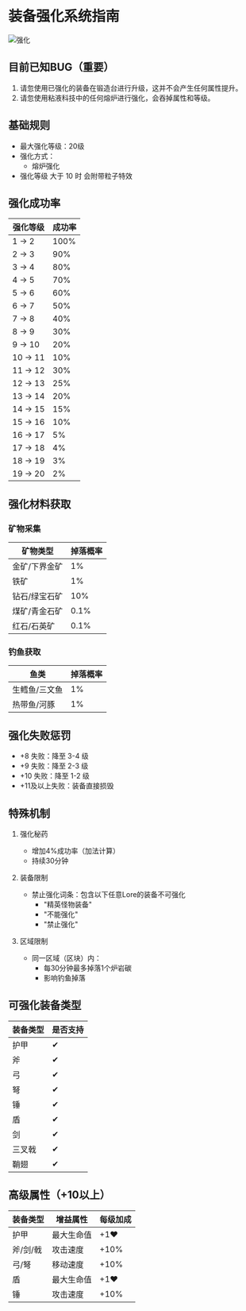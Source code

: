 # 装备强化系统指南

![强化](https://pic1.imgdb.cn/item/67bd855dd0e0a243d4050ec7.png)

## 目前已知BUG（重要）

1. 请忽使用已强化的装备在锻造台进行升级，这并不会产生任何属性提升。
2. 请忽使用粘液科技中的任何熔炉进行强化，会吞掉属性和等级。

## 基础规则

- 最大强化等级：20级
- 强化方式：
  - 熔炉强化
- 强化等级 大于 10 时 会附带粒子特效

## 强化成功率

| 强化等级 | 成功率 |
| -------- | ------ |
| 1 → 2    | 100%   |
| 2 → 3    | 90%    |
| 3 → 4    | 80%    |
| 4 → 5    | 70%    |
| 5 → 6    | 60%    |
| 6 → 7    | 50%    |
| 7 → 8    | 40%    |
| 8 → 9    | 30%    |
| 9 → 10   | 20%    |
| 10 → 11  | 10%    |
| 11 → 12  | 30%    |
| 12 → 13  | 25%    |
| 13 → 14  | 20%    |
| 14 → 15  | 15%    |
| 15 → 16  | 10%    |
| 16 → 17  | 5%     |
| 17 → 18  | 4%     |
| 18 → 19  | 3%     |
| 19 → 20  | 2%     |

## 强化材料获取

### 矿物采集

| 矿物类型      | 掉落概率 |
| ------------- | -------- |
| 金矿/下界金矿 | 1%       |
| 铁矿          | 1%       |
| 钻石/绿宝石矿 | 10%      |
| 煤矿/青金石矿 | 0.1%     |
| 红石/石英矿   | 0.1%     |

### 钓鱼获取

| 鱼类          | 掉落概率 |
| ------------- | -------- |
| 生鳕鱼/三文鱼 | 1%       |
| 热带鱼/河豚   | 1%       |

## 强化失败惩罚

- +8 失败：降至 3-4 级
- +9 失败：降至 2-3 级
- +10 失败：降至 1-2 级
- +11及以上失败：装备直接损毁

## 特殊机制

1. 强化秘药

   - 增加4%成功率（加法计算）
   - 持续30分钟

2. 装备限制

   - 禁止强化词条：包含以下任意Lore的装备不可强化
     - "精英怪物装备"
     - "不能强化"
     - "禁止强化"

3. 区域限制
   - 同一区域（区块）内：
     - 每30分钟最多掉落1个炉岩碳
     - 影响钓鱼掉落

## 可强化装备类型

| 装备类型 | 是否支持 |
| -------- | -------- |
| 护甲     | ✔       |
| 斧       | ✔       |
| 弓       | ✔       |
| 弩       | ✔       |
| 锤       | ✔       |
| 盾       | ✔       |
| 剑       | ✔       |
| 三叉戟   | ✔       |
| 鞘翅     | ✔       |

## 高级属性（+10以上）

| 装备类型 | 增益属性   | 每级加成 |
| -------- | ---------- | -------- |
| 护甲     | 最大生命值 | +1❤️     |
| 斧/剑/戟 | 攻击速度   | +10%     |
| 弓/弩    | 移动速度   | +10%     |
| 盾       | 最大生命值 | +1❤️     |
| 锤       | 攻击速度   | +10%     |
